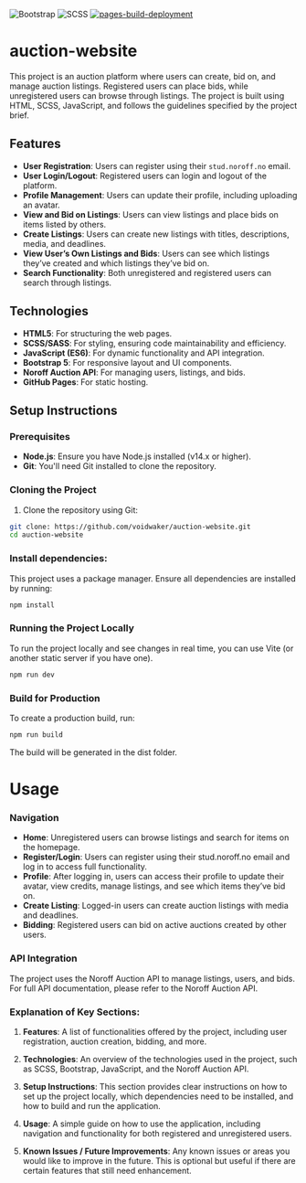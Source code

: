 ![Bootstrap](https://img.shields.io/badge/Bootstrap-v5.3.3-563d7c?logo=bootstrap&logoColor=white)
![SCSS](https://img.shields.io/badge/SCSS-Supported-CC6699?logo=sass&logoColor=white)
[![pages-build-deployment](https://github.com/Voidwaker/auction-website/actions/workflows/pages/pages-build-deployment/badge.svg?branch=main)](https://github.com/Voidwaker/auction-website/actions/workflows/pages/pages-build-deployment)

# auction-website

This project is an auction platform where users can create, bid on, and manage auction listings. Registered users can place bids, while unregistered users can browse through listings. The project is built using HTML, SCSS, JavaScript, and follows the guidelines specified by the project brief.

## Features

- **User Registration**: Users can register using their `stud.noroff.no` email.
- **User Login/Logout**: Registered users can login and logout of the platform.
- **Profile Management**: Users can update their profile, including uploading an avatar.
- **View and Bid on Listings**: Users can view listings and place bids on items listed by others.
- **Create Listings**: Users can create new listings with titles, descriptions, media, and deadlines.
- **View User’s Own Listings and Bids**: Users can see which listings they’ve created and which listings they’ve bid on.
- **Search Functionality**: Both unregistered and registered users can search through listings.

## Technologies

- **HTML5**: For structuring the web pages.
- **SCSS/SASS**: For styling, ensuring code maintainability and efficiency.
- **JavaScript (ES6)**: For dynamic functionality and API integration.
- **Bootstrap 5**: For responsive layout and UI components.
- **Noroff Auction API**: For managing users, listings, and bids.
- **GitHub Pages**: For static hosting.

## Setup Instructions

### Prerequisites
- **Node.js**: Ensure you have Node.js installed (v14.x or higher).
- **Git**: You'll need Git installed to clone the repository.

### Cloning the Project

1. Clone the repository using Git:

```bash
git clone: https://github.com/voidwaker/auction-website.git
cd auction-website
```
### Install dependencies:
This project uses a package manager. Ensure all dependencies are installed by running:
```bash
npm install
```
### Running the Project Locally
To run the project locally and see changes in real time, you can use Vite (or another static server if you have one).
```bash
npm run dev
```
### Build for Production
To create a production build, run:
```bash
npm run build
```
The build will be generated in the dist folder.

# Usage

### Navigation
- **Home**: Unregistered users can browse listings and search for items on the homepage.
- **Register/Login**: Users can register using their stud.noroff.no email and log in to access full functionality.
- **Profile**: After logging in, users can access their profile to update their avatar, view credits, manage listings, and see which items they’ve bid on.
- **Create Listing**: Logged-in users can create auction listings with media and deadlines.
- **Bidding**: Registered users can bid on active auctions created by other users.
### API Integration
The project uses the Noroff Auction API to manage listings, users, and bids. For full API documentation, please refer to the Noroff Auction API.

### Explanation of Key Sections:

1. **Features**: A list of functionalities offered by the project, including user registration, auction creation, bidding, and more.
   
2. **Technologies**: An overview of the technologies used in the project, such as SCSS, Bootstrap, JavaScript, and the Noroff Auction API.

3. **Setup Instructions**: This section provides clear instructions on how to set up the project locally, which dependencies need to be installed, and how to build and run the application.

4. **Usage**: A simple guide on how to use the application, including navigation and functionality for both registered and unregistered users.

5. **Known Issues / Future Improvements**: Any known issues or areas you would like to improve in the future. This is optional but useful if there are certain features that still need enhancement.



